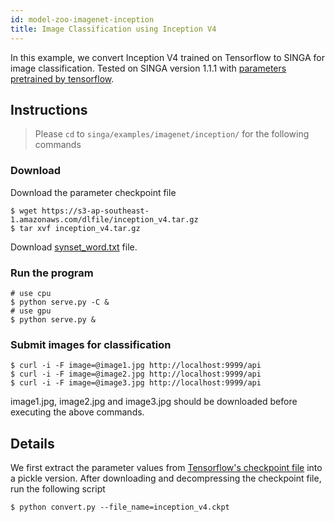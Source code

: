 ```yaml
---
id: model-zoo-imagenet-inception
title: Image Classification using Inception V4
---
```


<!--- Licensed to the Apache Software Foundation (ASF) under one or more contributor license agreements.  See the NOTICE file distributed with this work for additional information regarding copyright ownership.  The ASF licenses this file to you under the Apache License, Version 2.0 (the "License"); you may not use this file except in compliance with the License.  You may obtain a copy of the License at http://www.apache.org/licenses/LICENSE-2.0 Unless required by applicable law or agreed to in writing, software distributed under the License is distributed on an "AS IS" BASIS, WITHOUT WARRANTIES OR CONDITIONS OF ANY KIND, either express or implied.  See the License for the specific language governing permissions and limitations under the License.  -->

In this example, we convert Inception V4 trained on Tensorflow to SINGA for image classification. Tested on SINGA version 1.1.1 with [parameters pretrained by tensorflow](https://s3-ap-southeast-1.amazonaws.com/dlfile/inception_v4.tar.gz).

## Instructions

> Please `cd` to `singa/examples/imagenet/inception/` for the following commands

### Download

Download the parameter checkpoint file

```shell
$ wget https://s3-ap-southeast-1.amazonaws.com/dlfile/inception_v4.tar.gz
$ tar xvf inception_v4.tar.gz
```

Download [synset_word.txt](https://github.com/BVLC/caffe/blob/master/data/ilsvrc12/get_ilsvrc_aux.sh) file.

### Run the program

```shell
# use cpu
$ python serve.py -C &
# use gpu
$ python serve.py &
```

### Submit images for classification

```shell
$ curl -i -F image=@image1.jpg http://localhost:9999/api
$ curl -i -F image=@image2.jpg http://localhost:9999/api
$ curl -i -F image=@image3.jpg http://localhost:9999/api
```

image1.jpg, image2.jpg and image3.jpg should be downloaded before executing the above commands.

## Details

We first extract the parameter values from [Tensorflow's checkpoint file](http://download.tensorflow.org/models/inception_v4_2016_09_09.tar.gz) into a pickle version. After downloading and decompressing the checkpoint file, run the following script

```shell
$ python convert.py --file_name=inception_v4.ckpt
```
